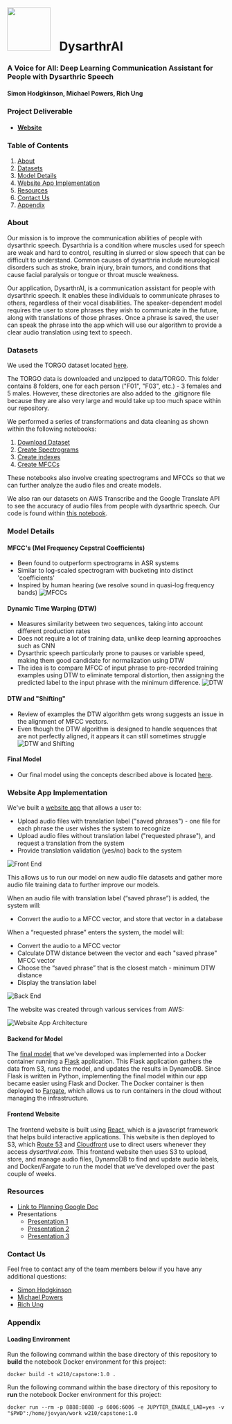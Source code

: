 # <img src="./dysarthrai-website/src/images/favicon.png" width="100"> &nbsp; DysarthrAI

### A Voice for All: Deep Learning Communication Assistant for People with Dysarthric Speech

#### Simon Hodgkinson, Michael Powers, Rich Ung

### Project Deliverable

* #### [Website](https://dysarthrai.com/)

### Table of Contents

1. [About](#about)
1. [Datasets](#datasets)
1. [Model Details](#model-details)
1. [Website App Implementation](#website-app-implementation)
1. [Resources](#resources)
1. [Contact Us](#contact-us)
1. [Appendix](#appendix)

### About

Our mission is to improve the communication abilities of people with dysarthric speech. Dysarthria is a condition where muscles used for speech are weak and hard to control, resulting in slurred or slow speech that can be difficult to understand. Common causes of dysarthria include neurological disorders such as stroke, brain injury, brain tumors, and conditions that cause facial paralysis or tongue or throat muscle weakness.

Our application, DysarthrAI, is a communication assistant for people with dysarthric speech. It enables these individuals to communicate phrases to others, regardless of their vocal disabilities. The speaker-dependent model requires the user to store phrases they wish to communicate in the future, along with translations of those phrases. Once a phrase is saved, the user can speak the phrase into the app which will use our algorithm to provide a clear audio translation using text to speech.

### Datasets

We used the TORGO dataset located [here](http://www.cs.toronto.edu/~complingweb/data/TORGO/torgo.html).

The TORGO data is downloaded and unzipped to data/TORGO. This folder contains 8 folders, one for each person ("F01", "F03", etc.) - 3 females and 5 males. However, these directories are also added to the .gitignore file because they are also very large and would take up too much space within our repository.

We performed a series of transformations and data cleaning as shown within the following notebooks:

1. [Download Dataset](./0_load_dataset.ipynb)
1. [Create Spectrograms](./1_create_spectrograms.ipynb)
1. [Create indexes](./2_create_index.ipynb)
1. [Create MFCCs](./4_create_MFCCs.ipynb)

These notebooks also involve creating spectrograms and MFCCs so that we can further analyze the audio files and create models.

We also ran our datasets on AWS Transcribe and the Google Translate API to see the accuracy of audio files from people with dysarthric speech. Our code is found within [this notebook](./3_compare_aws_google.ipynb).

### Model Details

#### MFCC's (Mel Frequency Cepstral Coefficients)
* Been found to outperform spectrograms in ASR systems
* Similar to log-scaled spectrogram with bucketing into distinct 'coefficients'
* Inspired by human hearing (we resolve sound in quasi-log frequency bands)
![MFCCs](./dysarthrai-website/src/images/MFCCs.png)

#### Dynamic Time Warping (DTW)
* Measures similarity between two sequences, taking into account different production rates
* Does not require a lot of training data, unlike deep learning approaches such as CNN
* Dysarthric speech particularly prone to pauses or variable speed, making them good candidate for normalization using DTW
* The idea is to compare MFCC of input phrase to pre-recorded training examples using DTW to eliminate temporal distortion, then assigning the predicted label to the input phrase with the minimum difference.
![DTW](./dysarthrai-website/src/images/DTW.png)

#### DTW and "Shifting"
* Review of examples the DTW algorithm gets wrong suggests an issue in the alignment of MFCC vectors.
* Even though the DTW algorithm is designed to handle sequences that are not perfectly aligned, it appears it can still sometimes struggle
![DTW and Shifting](./dysarthrai-website/src/images/shifting.png)

#### Final Model
* Our final model using the concepts described above is located [here](./models/dtw_dysarthric_speech_all-FINAL.ipynb).

### Website App Implementation

We've built a [website app](https://dysarthrai.com/) that allows a user to:
* Upload audio files with translation label ("saved phrases") - one file for each phrase the user wishes the system to recognize
* Upload audio files without translation label ("requested phrase"), and request a translation from the system
* Provide translation validation (yes/no) back to the system

![Front End](./assets/frontend.png)

This allows us to run our model on new audio file datasets and gather more audio file training data to further improve our models.

When an audio file with translation label (“saved phrase”) is added, the system will:
* Convert the audio to a MFCC vector, and store that vector in a database

When a “requested phrase” enters the system, the model will:
* Convert the audio to a MFCC vector
* Calculate DTW distance between the vector and each "saved phrase" MFCC vector
* Choose the “saved phrase” that is the closest match - minimum DTW distance
* Display the translation label

![Back End](./assets/backend.png)

The website was created through various services from AWS:

![Website App Architecture](./assets/web_architecture.png)

#### Backend for Model

The [final model](./models/dtw_dysarthric_speech_all-FINAL.ipynb) that we've developed was implemented into a Docker container running a [Flask](http://flask.pocoo.org/) application. This Flask application gathers the data from S3, runs the model, and updates the results in DynamoDB. Since Flask is written in Python, implementing the final model within our app became easier using Flask and Docker. The Docker container is then deployed to [Fargate](https://aws.amazon.com/fargate/), which allows us to run containers in the cloud without managing the infrastructure.

#### Frontend Website

The frontend website is built using [React](https://reactjs.org/), which is a javascript framework that helps build interactive applications. This website is then deployed to S3, which [Route 53](https://aws.amazon.com/route53/) and [Cloudfront](https://aws.amazon.com/cloudfront/) use to direct users whenever they access *dysarthrai.com*. This frontend website then uses S3 to upload, store, and manage audio files, DynamoDB to find and update audio labels, and Docker/Fargate to run the model that we've developed over the past couple of weeks.

### Resources

* [Link to Planning Google Doc](https://docs.google.com/document/d/1TVl2XQT2vtzYGe07BVmdoNZk0fiAlElBSvRJIO_-4u4/edit#)
* Presentations
  * [Presentation 1](https://docs.google.com/presentation/d/1NoQqhUkKJXRUU2JuhEzIH_LCEC_Ro_iMn56PxdU_Ie4/edit?usp=sharing)
  * [Presentation 2](https://docs.google.com/presentation/d/1oac-m1yD7Rrx0pIOM2_rAOaKrlOFsfEPtlV-CWo0OVI/edit?usp=sharing)
  * [Presentation 3](https://docs.google.com/presentation/d/1ISPXifDLj0iRdMZYYinSMcSSmrMuGREpaNuP8lE0lQ4/edit?usp=sharing)

### Contact Us

Feel free to contact any of the team members below if you have any additional questions:

* [Simon Hodgkinson](https://www.linkedin.com/in/simon-hodgkinson/)
* [Michael Powers](https://www.linkedin.com/in/michael-powers-0552204b/)
* [Rich Ung](https://www.linkedin.com/in/ungrich/)

### Appendix

#### Loading Environment

Run the following command within the base directory of this repository to **build** the notebook Docker environment for this project:
```
docker build -t w210/capstone:1.0 .
```

Run the following command within the base directory of this repository to **run** the notebook Docker environment for this project:
```
docker run --rm -p 8888:8888 -p 6006:6006 -e JUPYTER_ENABLE_LAB=yes -v "$PWD":/home/jovyan/work w210/capstone:1.0
```
